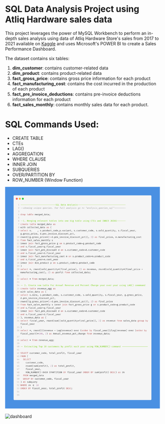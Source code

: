 # SQL Data Analysis Project using Atliq Hardware sales data
This project leverages the power of MySQL Workbench to perform an in-depth sales analysis using data of Atliq Hardware Store's sales from 2017 to 2021 available on [Kaggle](https://www.kaggle.com/code/irnehred/sales-domain-data-analysis) and uses Microsoft's POWER BI to create a Sales Performance Dashboard.

The dataset contains six tables:
1. **dim_customer**: contains customer-related data
2. **dim_product**: contains product-related data
3. **fact_gross_price**: contains gross price information for each product
4. **fact_manufacturing_cost**: contains the cost incurred in the production of each product
5. **fact_pre_invoice_deductions**: contains pre-invoice deductions information for each product
6. **fact_sales_monthly**: contains monthly sales data for each product.

# SQL Commands Used:
- CREATE TABLE
- CTEs
- LAG()
- AGGREGATION
- WHERE CLAUSE
- INNER JOIN
- SUBQUERIES
- OVER/PARTITION BY
- ROW_NUMBER (Window Function)

![Queries](images/carbon_white.png)

![dashboard](images/atliq_sales_performance_dashbaord.png)

